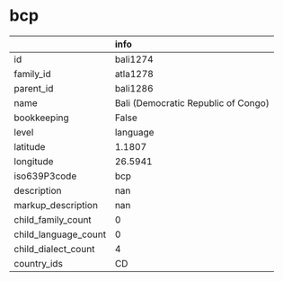 # bcp
|                      | info                                |
|:---------------------|:------------------------------------|
| id                   | bali1274                            |
| family_id            | atla1278                            |
| parent_id            | bali1286                            |
| name                 | Bali (Democratic Republic of Congo) |
| bookkeeping          | False                               |
| level                | language                            |
| latitude             | 1.1807                              |
| longitude            | 26.5941                             |
| iso639P3code         | bcp                                 |
| description          | nan                                 |
| markup_description   | nan                                 |
| child_family_count   | 0                                   |
| child_language_count | 0                                   |
| child_dialect_count  | 4                                   |
| country_ids          | CD                                  |